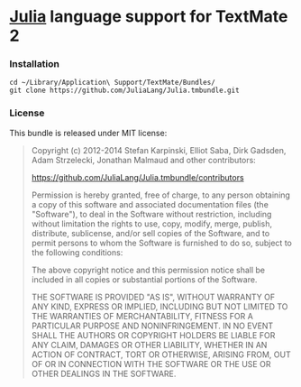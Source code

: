 [Julia][julia] language support for TextMate 2
==============================================

[julia]: https://github.com/JuliaLang/julia

### Installation

	cd ~/Library/Application\ Support/TextMate/Bundles/
	git clone https://github.com/JuliaLang/Julia.tmbundle.git

### License

This bundle is released under MIT license:

> Copyright (c) 2012-2014 Stefan Karpinski, Elliot Saba, Dirk Gadsden,
> Adam Strzelecki, Jonathan Malmaud and other contributors:
>
> https://github.com/JuliaLang/Julia.tmbundle/contributors
>
> Permission is hereby granted, free of charge, to any person obtaining a copy
> of this software and associated documentation files (the "Software"), to deal
> in the Software without restriction, including without limitation the rights
> to use, copy, modify, merge, publish, distribute, sublicense, and/or sell
> copies of the Software, and to permit persons to whom the Software is
> furnished to do so, subject to the following conditions:
>
> The above copyright notice and this permission notice shall be included in
> all copies or substantial portions of the Software.
>
> THE SOFTWARE IS PROVIDED "AS IS", WITHOUT WARRANTY OF ANY KIND, EXPRESS OR
> IMPLIED, INCLUDING BUT NOT LIMITED TO THE WARRANTIES OF MERCHANTABILITY,
> FITNESS FOR A PARTICULAR PURPOSE AND NONINFRINGEMENT. IN NO EVENT SHALL THE
> AUTHORS OR COPYRIGHT HOLDERS BE LIABLE FOR ANY CLAIM, DAMAGES OR OTHER
> LIABILITY, WHETHER IN AN ACTION OF CONTRACT, TORT OR OTHERWISE, ARISING FROM,
> OUT OF OR IN CONNECTION WITH THE SOFTWARE OR THE USE OR OTHER DEALINGS IN THE
> SOFTWARE.
